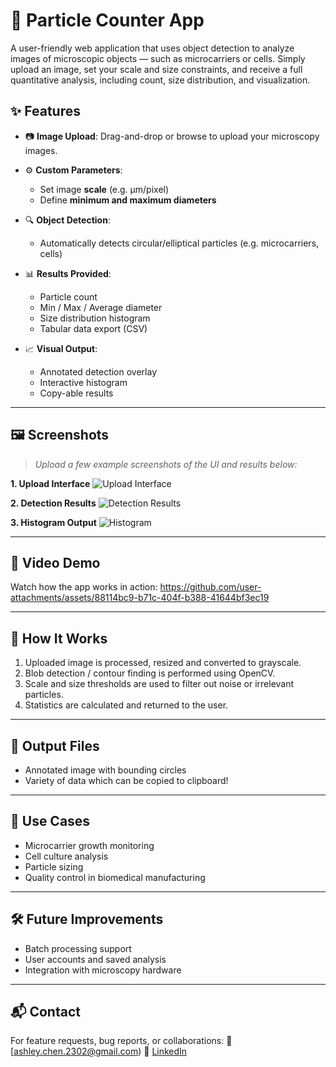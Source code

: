 # 🔬 Particle Counter App

A user-friendly web application that uses object detection to analyze images of microscopic objects — such as microcarriers or cells. Simply upload an image, set your scale and size constraints, and receive a full quantitative analysis, including count, size distribution, and visualization.

## ✨ Features

* 📷 **Image Upload**: Drag-and-drop or browse to upload your microscopy images.
* ⚙️ **Custom Parameters**:

  * Set image **scale** (e.g. µm/pixel)
  * Define **minimum and maximum diameters**
* 🔍 **Object Detection**:

  * Automatically detects circular/elliptical particles (e.g. microcarriers, cells)
* 📊 **Results Provided**:

  * Particle count
  * Min / Max / Average diameter
  * Size distribution histogram
  * Tabular data export (CSV)
* 📈 **Visual Output**:

  * Annotated detection overlay
  * Interactive histogram
  * Copy-able results

---

## 🖼️ Screenshots

> *Upload a few example screenshots of the UI and results below:*

**1. Upload Interface**
![Upload Interface](<screenshot here>)

**2. Detection Results**
![Detection Results](<screenshot here>)

**3. Histogram Output**
![Histogram](<screenshot here>)

---

## 🎥 Video Demo

Watch how the app works in action:
https://github.com/user-attachments/assets/88114bc9-b71c-404f-b388-41644bf3ec19

---

## 🧠 How It Works

1. Uploaded image is processed, resized and converted to grayscale.
2. Blob detection / contour finding is performed using OpenCV.
3. Scale and size thresholds are used to filter out noise or irrelevant particles.
4. Statistics are calculated and returned to the user.

---

## 📂 Output Files

* Annotated image with bounding circles
* Variety of data which can be copied to clipboard!

---

## 📌 Use Cases

* Microcarrier growth monitoring
* Cell culture analysis
* Particle sizing
* Quality control in biomedical manufacturing

---

## 🛠️ Future Improvements

* Batch processing support
* User accounts and saved analysis
* Integration with microscopy hardware

---

## 📬 Contact

For feature requests, bug reports, or collaborations:
📧 [ashley.chen.2302@gmail.com)
🔗 [LinkedIn](https://www.linkedin.com/in/ashley-chen1/)
